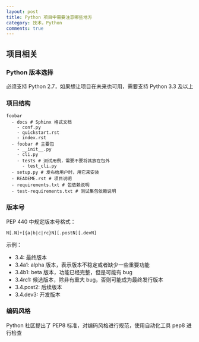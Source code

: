 ```yaml
---
layout: post
title: Python 项目中需要注意哪些地方
category: 技术，Python
comments: true
---
```


## 项目相关

### Python 版本选择

必须支持 Python 2.7，如果想让项目在未来也可用，需要支持 Python 3.3 及以上

### 项目结构

```
foobar
  - docs # Sphinx 格式文档
    - conf.py
    - quickstart.rst
    - index.rst
  - foobar # 主要包
    - __init__.py
    - cli.py
    - tests # 测试用例，需要不要将其放在包外
      - test_cli.py
  - setup.py # 发布给用户时，用它来安装
  - READEME.rst # 项目说明 
  - requirements.txt # 包依赖说明
  - test-requirements.txt # 测试集包依赖说明
```

### 版本号

PEP 440 中规定版本号格式：

```
N[.N]+[{a|b|c|rc}N][.postN][.devN]
```

示例：

* 3.4: 最终版本
* 3.4a1: alpha 版本，表示版本不稳定或者缺少一些重要功能
* 3.4b1: beta 版本，功能已经完整，但是可能有 bug
* 3.4rc1: 候选版本，除非有重大 bug，否则可能成为最终发行版本
* 3.4.post2: 后续版本
* 3.4.dev3: 开发版本

### 编码风格

Python 社区提出了 PEP8 标准，对编码风格进行规范，使用自动化工具 pep8 进行检查
